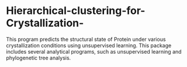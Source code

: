# Hierarchical-clustering-for-Crystallization-
This program predicts the structural state of Protein under various crystallization conditions using unsupervised learning. This package includes several analytical programs, such as unsupervised learning and phylogenetic tree analysis.
